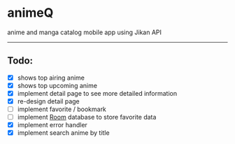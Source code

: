 # animeQ
anime and manga catalog mobile app using Jikan API

___
## Todo:
- [x] shows top airing anime
- [x] shows top upcoming anime
- [x] implement detail page to see more detailed information
- [x] re-design detail page
- [ ] implement favorite / bookmark
- [ ] implement [Room](https://developer.android.com/reference/androidx/room/RoomDatabase) database to store favorite data
- [x] implement error handler
- [x] implement search anime by title
